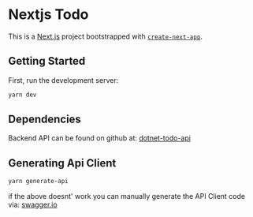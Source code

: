 # Nextjs Todo

This is a [Next.js](https://nextjs.org/) project bootstrapped with [`create-next-app`](https://github.com/vercel/next.js/tree/canary/packages/create-next-app).

## Getting Started

First, run the development server:

```bash
yarn dev
```

## Dependencies

Backend API can be found on github at: [dotnet-todo-api](https://github.com/danielmackay/dotnet-todo-api)

## Generating Api Client

```bash
yarn generate-api
```

if the above doesnt' work you can manually generate the API Client code via: [swagger.io](https://editor.swagger.io/)
